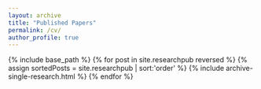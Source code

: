 ```yaml
---
layout: archive
title: "Published Papers"
permalink: /cv/
author_profile: true
---
```

{% include base_path %}
{% for post in site.researchpub reversed %} {% assign sortedPosts = site.researchpub | sort:'order' %}
{% include archive-single-research.html %} {% endfor %}

